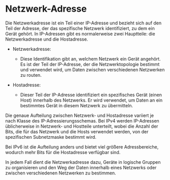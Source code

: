 # Netzwerk-Adresse
Die Netzwerkadresse ist ein Teil einer IP-Adresse und bezieht sich auf den Teil der Adresse, der das spezifische Netzwerk identifiziert, zu dem ein Gerät gehört. In IP-Adressen gibt es normalerweise zwei Hauptteile: die Netzwerkadresse und die Hostadresse.

- Netzwerkadresse: 
    - Diese Identifikation gibt an, welchem Netzwerk ein Gerät angehört. Es ist der Teil der IP-Adresse, der die Netzwerktopologie bestimmt und verwendet wird, um Daten zwischen verschiedenen Netzwerken zu routen.

- Hostadresse: 
    - Dieser Teil der IP-Adresse identifiziert ein spezifisches Gerät (einen Host) innerhalb des Netzwerks. Er wird verwendet, um Daten an ein bestimmtes Gerät in diesem Netzwerk zu übermitteln.

Die genaue Aufteilung zwischen Netzwerk- und Hostadresse variiert je nach Klasse des IP-Adressierungsschemas. Bei IPv4 werden IP-Adressen üblicherweise in Netzwerk- und Hostteile unterteilt, wobei die Anzahl der Bits, die für das Netzwerk und die Hosts verwendet werden, von der spezifischen Subnetzmaske bestimmt wird.

Bei IPv6 ist die Aufteilung anders und bietet viel größere Adressbereiche, wodurch mehr Bits für die Hostadresse verfügbar sind.

In jedem Fall dient die Netzwerkadresse dazu, Geräte in logische Gruppen zu organisieren und den Weg der Daten innerhalb eines Netzwerks oder zwischen verschiedenen Netzwerken zu bestimmen.